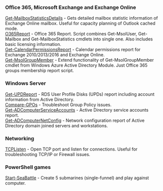 ### Office 365, Microsoft Exchange and Exchange Online
[Get-MailboxStatisticsDetails](https://github.com/vfedenko/PowerShellScripts/tree/master/Get-MailboxStatisticsDetails) - Gets detailed mailbox statistic information of Exchange Online mailbox. Useful for capacity planning of Outlook cached mode. <br />
[O365Report](https://github.com/vfedenko/PowerShellScripts/tree/master/O365Report) - Office 365 Report. Script combines Get-MsolUser, Get-Mailbox and Get-MailboxStatistics cmdlets into single one. Also includes basic licensing information. <br />
[Get-CalendarPermissionsReport](https://github.com/vfedenko/PowerShellScripts/tree/master/Get-CalendarPermissionsReport) - Calendar permissions report for Exchange 2010/2013/2016 and Exchange Online. <br />
[Get-MsolGroupMember](https://github.com/vfedenko/PowerShellScripts/tree/master/Get-MsolGroupMember) - Extend functionality of Get-MsolGroupMember cmdlet from Windows Azure Active Directory Module. Just Office 365 groups membership report script.

### Windows Server
[Get-UPDReport](https://github.com/vfedenko/PowerShellScripts/tree/master/Get-UPDReport) - RDS User Profile Disks (UPDs) report including account information from Active Directory. <br />
[Compare-GPOs](https://github.com/vfedenko/PowerShellScripts/tree/master/Compare-GPOs) - Troubleshoot Group Policy issues. <br />
[Get-ADComputerServiceAccounts](https://github.com/vfedenko/PowerShellScripts/tree/master/Get-ADComputerServiceAccounts) - Active Directory service accounts report. <br />
[Get-ADComputerNetConfig](https://github.com/vfedenko/PowerShellScripts/tree/master/Get-ADComputerNetConfig) - Network configuration report of Active Directory domain joined servers and workstations.

### Networking
[TCPListen](https://github.com/vfedenko/PowerShellScripts/tree/master/TCPListen) - Open TCP port and listen for connections. Useful for troubleshooting TCP/IP or Firewall issues. <br />

### PowerShell games
[Start-SeaBattle](https://github.com/vfedenko/PowerShellScripts/tree/master/Start-SeaBattle) - Create 5 submarines (single-funnel) and play against computer.
